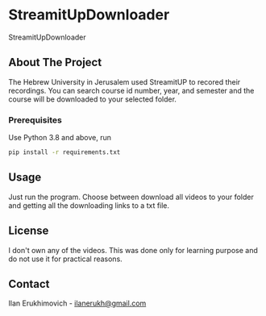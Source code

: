 # StreamitUpDownloader
StreamitUpDownloader

<!-- ABOUT THE PROJECT -->
## About The Project

The Hebrew University in Jerusalem used StreamitUP to recored their recordings. You can search course id number, year, and semester and the course will be downloaded to your selected folder. 




### Prerequisites

Use Python 3.8 and above, run
```sh
pip install -r requirements.txt
```



<!-- USAGE EXAMPLES -->
## Usage

Just run the program.
Choose between download all videos to your folder and getting all the downloading links to a txt file.


<!-- LICENSE -->
## License

I don't own any of the videos. This was done only for learning purpose and do not use it for practical reasons.


<!-- CONTACT -->
## Contact

Ilan Erukhimovich - ilanerukh@gmail.com

